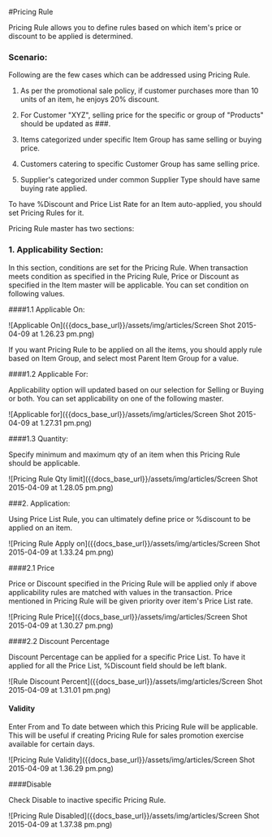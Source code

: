 #Pricing Rule

Pricing Rule allows you to define rules based on which item's price or discount to be applied is determined.

### Scenario:

Following are the few cases which can be addressed using Pricing Rule.

1. As per the promotional sale policy, if customer purchases more than 10 units of an item, he enjoys 20% discount. 

2. For Customer "XYZ", selling price for the specific or group of "Products" should be updated as ###.

3. Items categorized under specific Item Group has same selling or buying price.

4. Customers catering to specific Customer Group has same selling price.

5. Supplier's categorized under common Supplier Type should have same buying rate applied.

To have %Discount and Price List Rate for an Item auto-applied, you should set Pricing Rules for it.

Pricing Rule master has two sections:

### 1. Applicability Section:

In this section, conditions are set for the Pricing Rule. When transaction meets condition as specified in the Pricing Rule, Price or Discount as specified in the Item master will be applicable. You can set condition on following values.

####1.1 Applicable On:

![Applicable On]({{docs_base_url}}/assets/img/articles/Screen Shot 2015-04-09 at 1.26.23 pm.png)

If you want Pricing Rule to be applied on all the items, you should apply rule based on Item Group, and select most Parent Item Group for a value.

####1.2 Applicable For:

Applicability option will updated based on our selection for Selling or Buying or both. You can set applicability on one of the following master.

![Applicable for]({{docs_base_url}}/assets/img/articles/Screen Shot 2015-04-09 at 1.27.31 pm.png)

####1.3 Quantity:

Specify minimum and maximum qty of an item when this Pricing Rule should be applicable.

![Pricing Rule Qty limit]({{docs_base_url}}/assets/img/articles/Screen Shot 2015-04-09 at 1.28.05 pm.png)

###2. Application:

Using Price List Rule, you can ultimately define price or %discount to be applied on an item.

![Pricing Rule Apply on]({{docs_base_url}}/assets/img/articles/Screen Shot 2015-04-09 at 1.33.24 pm.png)

####2.1 Price

Price or Discount specified in the Pricing Rule will be applied only if above applicability rules are matched with values in the transaction. Price mentioned in Pricing Rule will be given priority over item's Price List rate.

![Pricing Rule Price]({{docs_base_url}}/assets/img/articles/Screen Shot 2015-04-09 at 1.30.27 pm.png)

####2.2 Discount Percentage

Discount Percentage can be applied for a specific Price List. To have it applied for all the Price List, %Discount field should be left blank.

![Rule Discount Percent]({{docs_base_url}}/assets/img/articles/Screen Shot 2015-04-09 at 1.31.01 pm.png)

#### Validity

Enter From and To date between which this Pricing Rule will be applicable. This will be useful if creating Pricing Rule for sales promotion exercise available for certain days.

![Pricing Rule Validity]({{docs_base_url}}/assets/img/articles/Screen Shot 2015-04-09 at 1.36.29 pm.png)

####Disable

Check Disable to inactive specific Pricing Rule.

![Pricing Rule Disabled]({{docs_base_url}}/assets/img/articles/Screen Shot 2015-04-09 at 1.37.38 pm.png)

<!-- markdown -->